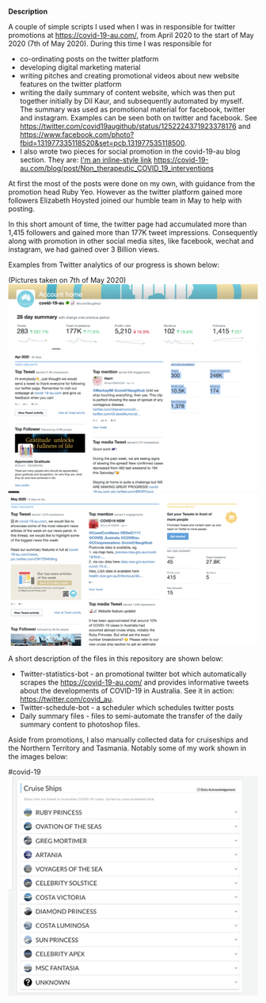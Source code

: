
__Description__

A couple of simple scripts I used when I was in responsible for twitter promotions at https://covid-19-au.com/, from April 2020 to the start of May 2020 (7th of May 2020). During this time I was responsible for 

* co-ordinating posts on the twitter platform  
* developing digital marketing material 
* writing pitches and creating promotional videos about new website features on the twitter platform
* writing the daily summary of content website, which was then put together initially by Dil Kaur, and subsequently automated by myself. The summary was used as promotional material for facebook, twitter and instagram. Examples can be seen both on twitter and facebook.  See https://twitter.com/covid19augithub/status/1252224371923378176 and https://www.facebook.com/photo?fbid=131977335118520&set=pcb.131977535118500. 
* I also wrote two pieces for social promotion in the covid-19-au blog section. They are: [I'm an inline-style link](https://covid-19-au.com/blog/post/Planning_a_road_to_recovery_How_will_COVID_19_restrictions_ease_in_Australia_) https://covid-19-au.com/blog/post/Non_therapeutic_COVID_19_interventions

At first the most of the posts were done on my own, with guidance from the promotion head Ruby Yeo. However as the twitter platform gained more followers Elizabeth Hoysted joined our humble team in May to help with posting. 

In this short amount of time, the twitter page had accumulated more than 1,415 followers and gained more than 177K tweet impressions. Consequently along with promotion in other social media sites, like facebook, wechat and instagram, we had gained over 3 Billion views. 

Examples from Twitter analytics of our progress is shown below: 

(Pictures taken on 7th of May 2020)
![](Images/twitter-home.png)
![](Images/twitter-april.png)
![](Images/twitter-may.png)

A short description of the files in this repository are shown below:

* Twitter-statistics-bot - an promotional twitter bot which automatically scrapes the https://covid-19-au.com/ and provides informative tweets about the developments of COVID-19 in Australia. See it in action: https://twitter.com/covid_au. 
* Twitter-schedule-bot - a scheduler which schedules twitter posts 
* Daily summary files - files to semi-automate the transfer of the daily summary content to photoshop files. 


Aside from promotions, I also manually collected data for cruiseships and the Northern Territory and Tasmania. Notably some of my work shown in the images below: 


#covid-19
![](Images/cruiseships.png)
